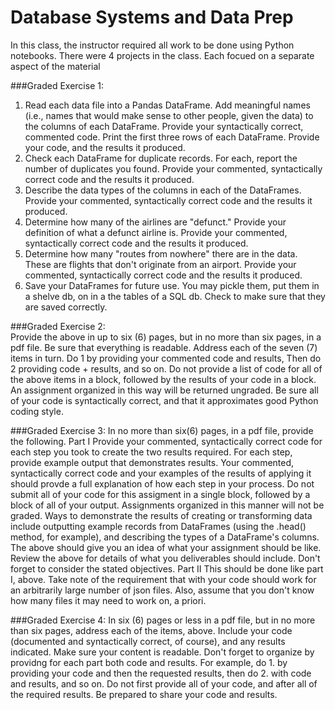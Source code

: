 # Database Systems and Data Prep

In this class, the instructor required all work to be done using Python notebooks.  There were 4 projects in the class.  Each focued on a separate aspect of the material

###Graded Exercise 1: 
1. Read each data file into a Pandas DataFrame. Add meaningful names (i.e., names that would make sense to other people, given the data) to the columns of each DataFrame.
Provide your syntactically correct, commented code.
Print the first three rows of each DataFrame. Provide your code, and the results it produced.
2. Check each DataFrame for duplicate records. For each, report the number of duplicates you found.
Provide your commented, syntactically correct code and the results it produced.
3. Describe the data types of the columns in each of the DataFrames.
Provide your commented, syntactically correct code and the results it produced.
4. Determine how many of the airlines are "defunct."
Provide your definition of what a defunct airline is.
Provide your commented, syntactically correct code and the results it produced.
5. Determine how many "routes from nowhere" there are in the data. These are flights that don't originate from an airport.
Provide your commented, syntactically correct code and the results it produced.
6. Save your DataFrames for future use. You may pickle them, put them in a shelve db, on in a the tables of a SQL db. Check to make sure that they are saved correctly.


###Graded Exercise 2:  
Provide the above in up to six (6) pages, but in no more than six pages, in a pdf file. Be sure that everything is readable. Address each of the seven (7) items in turn. Do 1 by providing your commented code and results, Then do 2 providing code + results, and so on. Do not provide a list of code for all of the above items in a block, followed by the results of your code in a block. An assignment organized in this way will be returned ungraded. Be sure all of your code is syntactically correct, and that it approximates good Python coding style.

###Graded Exercise 3:
In no more than six(6) pages, in a pdf file, provide the following.
Part I
Provide your commented, syntactically correct code for each step you took to create the two results required.
For each step, provide example output that demonstrates results. Your commented, syntactically correct code and your examples of the results of applying it should provde a full explanation of how each step in your process. Do not submit all of your code for this assigment in a single block, followed by a block of all of your output. Assignments organized in this manner will not be graded.
Ways to demonstrate the results of creating or transforming data include outputting example records from DataFrames (using the .head() method, for example), and describing the types of a DataFrame's columns.
The above should give you an idea of what your assignment should be like. Review the above for details of what you deliverables should include. Don't forget to consider the stated objectives.
Part II
This should be done like part I, above. Take note of the requirement that with your code should work for an arbitrarily large number of json files. Also, assume that you don't know how many files it may need to work on, a priori.

###Graded Exercise 4:
In six (6) pages or less in a pdf file, but in no more than six pages, address each of the items, above. Include your code (documented and syntactically correct, of course), and any results indicated. Make sure your content is readable. Don't forget to organize by providng for each part both code and results. For example, do 1. by providing your code and then the requested results, then do 2. with code and results, and so on. Do not first provide all of your code, and after all of the required results.
Be prepared to share your code and results.